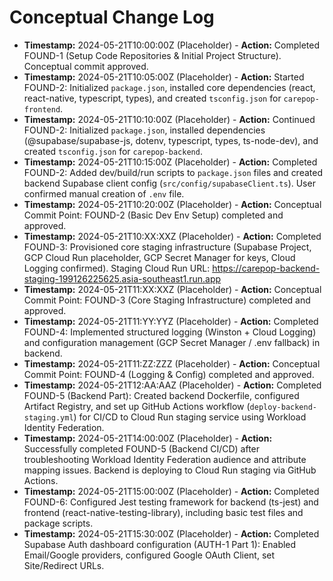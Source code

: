 # Conceptual Change Log

*   **Timestamp:** 2024-05-21T10:00:00Z (Placeholder) - **Action:** Completed FOUND-1 (Setup Code Repositories & Initial Project Structure). Conceptual commit approved. 
*   **Timestamp:** 2024-05-21T10:05:00Z (Placeholder) - **Action:** Started FOUND-2: Initialized `package.json`, installed core dependencies (react, react-native, typescript, types), and created `tsconfig.json` for `carepop-frontend`.
*   **Timestamp:** 2024-05-21T10:10:00Z (Placeholder) - **Action:** Continued FOUND-2: Initialized `package.json`, installed dependencies (@supabase/supabase-js, dotenv, typescript, types, ts-node-dev), and created `tsconfig.json` for `carepop-backend`. 
*   **Timestamp:** 2024-05-21T10:15:00Z (Placeholder) - **Action:** Completed FOUND-2: Added dev/build/run scripts to `package.json` files and created backend Supabase client config (`src/config/supabaseClient.ts`). User confirmed manual creation of `.env` file.
*   **Timestamp:** 2024-05-21T10:20:00Z (Placeholder) - **Action:** Conceptual Commit Point: FOUND-2 (Basic Dev Env Setup) completed and approved. 
*   **Timestamp:** 2024-05-21T10:XX:XXZ (Placeholder) - **Action:** Completed FOUND-3: Provisioned core staging infrastructure (Supabase Project, GCP Cloud Run placeholder, GCP Secret Manager for keys, Cloud Logging confirmed). Staging Cloud Run URL: https://carepop-backend-staging-199126225625.asia-southeast1.run.app
*   **Timestamp:** 2024-05-21T11:XX:XXZ (Placeholder) - **Action:** Conceptual Commit Point: FOUND-3 (Core Staging Infrastructure) completed and approved.
*   **Timestamp:** 2024-05-21T11:YY:YYZ (Placeholder) - **Action:** Completed FOUND-4: Implemented structured logging (Winston + Cloud Logging) and configuration management (GCP Secret Manager / .env fallback) in backend.
*   **Timestamp:** 2024-05-21T11:ZZ:ZZZ (Placeholder) - **Action:** Conceptual Commit Point: FOUND-4 (Logging & Config) completed and approved.
*   **Timestamp:** 2024-05-21T12:AA:AAZ (Placeholder) - **Action:** Completed FOUND-5 (Backend Part): Created backend Dockerfile, configured Artifact Registry, and set up GitHub Actions workflow (`deploy-backend-staging.yml`) for CI/CD to Cloud Run staging service using Workload Identity Federation. 
*   **Timestamp:** 2024-05-21T14:00:00Z (Placeholder) - **Action:** Successfully completed FOUND-5 (Backend CI/CD) after troubleshooting Workload Identity Federation audience and attribute mapping issues. Backend is deploying to Cloud Run staging via GitHub Actions.
*   **Timestamp:** 2024-05-21T15:00:00Z (Placeholder) - **Action:** Completed FOUND-6: Configured Jest testing framework for backend (ts-jest) and frontend (react-native-testing-library), including basic test files and package scripts.
*   **Timestamp:** 2024-05-21T15:30:00Z (Placeholder) - **Action:** Completed Supabase Auth dashboard configuration (AUTH-1 Part 1): Enabled Email/Google providers, configured Google OAuth Client, set Site/Redirect URLs.